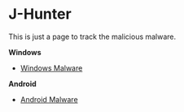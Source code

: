 # J-Hunter
This is just a page to track the malicious malware.

**Windows**
- [Windows Malware](Windows)

**Android**
- [Android Malware](Android)
